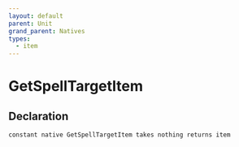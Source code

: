 ```yaml
---
layout: default
parent: Unit
grand_parent: Natives
types:
  - item
---
```


# GetSpellTargetItem

## Declaration

```
constant native GetSpellTargetItem takes nothing returns item
```